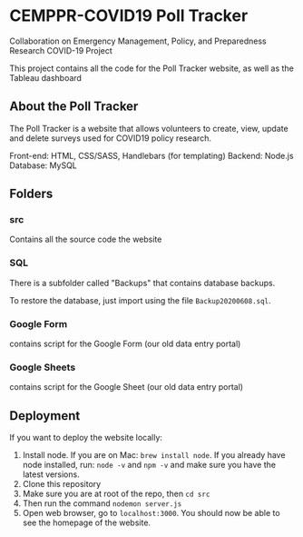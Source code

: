# CEMPPR-COVID19 Poll Tracker

Collaboration on Emergency Management, Policy, and Preparedness Research COVID-19 Project

This project contains all the code for the Poll Tracker website, as well as the Tableau dashboard

## About the Poll Tracker

The Poll Tracker is a website that allows volunteers to create, view, update and delete surveys used for COVID19 policy research.

Front-end: HTML, CSS/SASS, Handlebars (for templating)
Backend: Node.js
Database: MySQL

## Folders

### src
Contains all the source code the website

### SQL
There is a subfolder called "Backups" that contains database backups. 

To restore the database, just import using the file `Backup20200608.sql`.

### Google Form
contains script for the Google Form (our old data entry portal)

### Google Sheets
contains script for the Google Sheet (our old data entry portal)


## Deployment

If you want to deploy the website locally:

1. Install node. If you are on Mac: `brew install node`. If you already have node installed, run: `node -v` and `npm -v` and make sure you have the latest versions.
2. Clone this repository
3. Make sure you are at root of the repo, then  `cd src`
4. Then run the command `nodemon server.js`
5. Open web browser, go to `localhost:3000`. You should now be able to see the homepage of the website.
